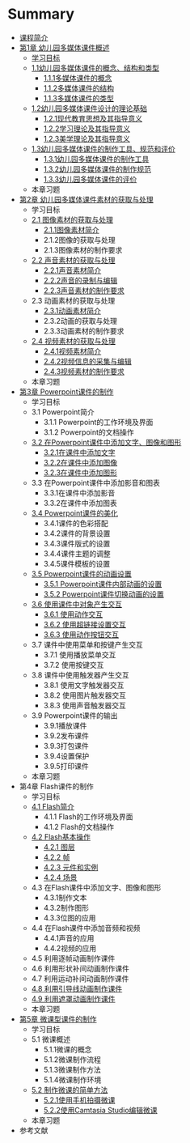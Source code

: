 # Summary

* [课程简介](README.md)
* [第1章  幼儿园多媒体课件概述](di-1-zhang-you-er-yuan-duo-mei-ti-ke-jian-gai-shu.md)
  * [学习目标](xue-xi-mu-biao.md)
  * [1.1幼儿园多媒体课件的概念、结构和类型](11you-er-yuan-duo-mei-ti-ke-jian-de-gai-nian-3001-jie-gou-he-lei-xing.md)
    * [1.1.1多媒体课件的概念](111duo-mei-ti-ke-jian-de-gai-nian.md)
    * [1.1.2多媒体课件的结构](112duo-mei-ti-ke-jian-de-jie-gou.md)
    * [1.1.3多媒体课件的类型](113duo-mei-ti-ke-jian-de-lei-xing.md)
  * [1.2幼儿园多媒体课件设计的理论基础](12you-er-yuan-duo-mei-ti-ke-jian-she-ji-de-li-lun-ji-chu.md)
    * [1.2.1现代教育思想及其指导意义](121xian-dai-jiao-yu-si-xiang-ji-qi-zhi-dao-yi-yi.md)
    * [1.2.2学习理论及其指导意义](122xue-xi-li-lun-ji-qi-zhi-dao-yi-yi.md)
    * [1.2.3美学理论及其指导意义](123mei-xue-li-lun-ji-qi-zhi-dao-yi-yi.md)
  * [1.3幼儿园多媒体课件的制作工具、规范和评价](13you-er-yuan-duo-mei-ti-ke-jian-de-zhi-zuo-gong-ju-3001-gui-fan-he-ping-jia.md)
    * [1.3.1幼儿园多媒体课件的制作工具](131you-er-yuan-duo-mei-ti-ke-jian-de-zhi-zuo-gong-ju.md)
    * [1.3.2幼儿园多媒体课件的制作规范](132you-er-yuan-duo-mei-ti-ke-jian-de-zhi-zuo-gui-fan.md)
    * [1.3.3幼儿园多媒体课件的评价](133you-er-yuan-duo-mei-ti-ke-jian-de-ping-jia.md)
  * 本章习题
* [第2章  幼儿园多媒体课件素材的获取与处理](di-2-zhang-you-er-yuan-duo-mei-ti-ke-jian-su-cai-de-huo-qu-yu-chu-li.md)
  * 学习目标
  * [2.1 图像素材的获取与处理](di-2-zhang-you-er-yuan-duo-mei-ti-ke-jian-su-cai-de-huo-qu-yu-chu-li/21-tu-xiang-su-cai-de-huo-qu-yu-chu-li.md)
    * [2.1.1图像素材简介](di-2-zhang-you-er-yuan-duo-mei-ti-ke-jian-su-cai-de-huo-qu-yu-chu-li/21-tu-xiang-su-cai-de-huo-qu-yu-chu-li/211tu-xiang-su-cai-jian-jie.md)
    * 2.1.2图像的获取与处理
    * 2.1.3图像素材的制作要求
  * [2.2 声音素材的获取与处理](di-2-zhang-you-er-yuan-duo-mei-ti-ke-jian-su-cai-de-huo-qu-yu-chu-li/22-sheng-yin-su-cai-de-huo-qu-yu-chu-li.md)
    * [2.2.1声音素材简介](di-2-zhang-you-er-yuan-duo-mei-ti-ke-jian-su-cai-de-huo-qu-yu-chu-li/22-sheng-yin-su-cai-de-huo-qu-yu-chu-li/221sheng-yin-su-cai-jian-jie.md)
    * [2.2.2声音的录制与编辑](di-2-zhang-you-er-yuan-duo-mei-ti-ke-jian-su-cai-de-huo-qu-yu-chu-li/22-sheng-yin-su-cai-de-huo-qu-yu-chu-li/222sheng-yin-de-lu-zhi-yu-bian-ji.md)
    * [2.2.3声音素材的制作要求](di-2-zhang-you-er-yuan-duo-mei-ti-ke-jian-su-cai-de-huo-qu-yu-chu-li/22-sheng-yin-su-cai-de-huo-qu-yu-chu-li/223sheng-yin-su-cai-de-zhi-zuo-yao-qiu.md)
  * 2.3 动画素材的获取与处理
    * [2.3.1动画素材简介](di-2-zhang-you-er-yuan-duo-mei-ti-ke-jian-su-cai-de-huo-qu-yu-chu-li/231dong-hua-su-cai-jian-jie.md)
    * 2.3.2动画的获取与处理
    * 2.3.3动画素材的制作要求
  * [2.4 视频素材的获取与处理](24-shi-pin-su-cai-de-huo-qu-yu-chu-li.md)
    * [2.4.1视频素材简介](24-shi-pin-su-cai-de-huo-qu-yu-chu-li/241shi-pin-su-cai-jian-jie.md)
    * [2.4.2视频信息的采集与编辑](24-shi-pin-su-cai-de-huo-qu-yu-chu-li/242shi-pin-xin-xi-de-cai-ji-yu-bian-ji.md)
    * [2.4.3视频素材的制作要求](24-shi-pin-su-cai-de-huo-qu-yu-chu-li/243shi-pin-su-cai-de-zhi-zuo-yao-qiu.md)
  * 本章习题
* [第3章  Powerpoint课件的制作](di-3-zhang-powerpoint-ke-jian-de-zhi-zuo.md)
  * 学习目标
  * 3.1 Powerpoint简介
    * 3.1.1 Powerpoint的工作环境及界面
    * 3.1.2 Powerpoint的文档操作
  * [3.2 在Powerpoint课件中添加文字、图像和图形](32-zai-powerpoint-ke-jian-zhong-tian-jia-wen-zi-3001-tu-xiang-he-tu-xing.md)
    * [3.2.1在课件中添加文字](321zai-ke-jian-zhong-tian-jia-wen-zi.md)
    * [3.2.2在课件中添加图像](322zai-ke-jian-zhong-tian-jia-tu-xiang.md)
    * [3.2.3在课件中添加图形](323zai-ke-jian-zhong-tian-jia-tu-xing.md)
  * 3.3 在Powerpoint课件中添加影音和图表
    * 3.3.1在课件中添加影音
    * 3.3.2在课件中添加图表
  * [3.4 Powerpoint课件的美化](34-powerpointke-jian-de-mei-hua.md)
    * 3.4.1课件的色彩搭配
    * 3.4.2课件的背景设置
    * 3.4.3课件版式的设置
    * 3.4.4课件主题的调整
    * 3.4.5课件模板的设置
  * [3.5 Powerpoint课件的动画设置](35-powerpointke-jian-de-dong-hua-she-zhi.md)
    * [3.5.1 Powerpoint课件内部动画的设置](351-powerpointke-jian-nei-bu-dong-hua-de-she-zhi.md)
    * [3.5.2 Powerpoint课件切换动画的设置](352-powerpointke-jian-qie-huan-dong-hua-de-she-zhi.md)
  * [3.6 使用课件中对象产生交互](36-shi-yong-ke-jian-zhong-dui-xiang-chan-sheng-jiao-hu.md)
    * [3.6.1 使用动作交互](36-shi-yong-ke-jian-zhong-dui-xiang-chan-sheng-jiao-hu/361-shi-yong-dong-zuo-jiao-hu.md)
    * [3.6.2 使用超链接设置交互](36-shi-yong-ke-jian-zhong-dui-xiang-chan-sheng-jiao-hu/362-shi-yong-chao-lian-jie-she-zhi-jiao-hu.md)
    * [3.6.3 使用动作按钮交互](36-shi-yong-ke-jian-zhong-dui-xiang-chan-sheng-jiao-hu/363-shi-yong-dong-zuo-an-niu-jiao-hu.md)
  * 3.7 课件中使用菜单和按键产生交互
    * 3.7.1 使用播放菜单交互
    * 3.7.2 使用按键交互
  * 3.8 课件中使用触发器产生交互
    * 3.8.1 使用文字触发器交互
    * 3.8.2 使用图片触发器交互
    * 3.8.3 使用声音触发器交互
  * 3.9 Powerpoint课件的输出
    * 3.9.1播放课件
    * 3.9.2发布课件
    * 3.9.3打包课件
    * 3.9.4设置保护
    * 3.9.5打印课件
  * 本章习题
* 第4章  Flash课件的制作
  * 学习目标
  * [4.1 Flash简介](41-flashjian-jie.md)
    * 4.1.1 Flash的工作环境及界面
    * 4.1.2 Flash的文档操作
  * [4.2 Flash基本操作](42-flashji-ben-cao-zuo.md)
    * [4.2.1 图层](42-flashji-ben-cao-zuo/421-tu-ceng.md)
    * [4.2.2 帧](42-flashji-ben-cao-zuo/422-zheng.md)
    * [4.2.3 元件和实例](42-flashji-ben-cao-zuo/423-yuan-jian-he-shi-li.md)
    * [4.2.4 场景](42-flashji-ben-cao-zuo/424-chang-jing.md)
  * 4.3 在Flash课件中添加文字、图像和图形
    * 4.3.1制作文本
    * 4.3.2制作图形
    * 4.3.3位图的应用
  * 4.4 在Flash课件中添加音频和视频
    * 4.4.1声音的应用
    * 4.4.2视频的应用
  * 4.5 利用逐帧动画制作课件
  * 4.6 利用形状补间动画制作课件
  * 4.7 利用运动补间动画制作课件
  * [4.8 利用引导线动画制作课件](48-li-yong-yin-dao-xian-dong-hua-zhi-zuo-ke-jian.md)
  * [4.9 利用遮罩动画制作课件](49-li-yong-zhe-zhao-dong-hua-zhi-zuo-ke-jian.md)
  * 本章习题
* [第5章  微课型课件的制作](di-5-zhang-wei-ke-xing-ke-jian-de-zhi-zuo.md)
  * 学习目标
  * 5.1 微课概述
    * 5.1.1微课的概念
    * 5.1.2微课制作流程
    * 5.1.3微课制作方法
    * 5.1.4微课制作环境
  * [5.2 制作微课的简单方法](52-zhi-zuo-wei-ke-de-jian-dan-fang-fa.md)
    * [5.2.1使用手机拍摄微课](52-zhi-zuo-wei-ke-de-jian-dan-fang-fa/521shi-yong-shou-ji-pai-she-wei-ke.md)
    * [5.2.2使用Camtasia Studio编辑微课](52-zhi-zuo-wei-ke-de-jian-dan-fang-fa/522shi-yong-camtasia-studio-bian-ji-wei-ke.md)
  * 本章习题
* 参考文献

